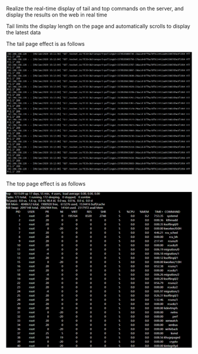 
Realize the real-time display of tail and top commands on the server, and display the results on the web in real time


Tail limits the display length on the page and automatically scrolls to display the latest data

The tail page effect is as follows

<p align="center">
  <img width="600" src="./screenshot/tail.png" >
</p>

The top page effect is as follows

<p align="center">
  <img width="600" src="./screenshot/top.png" >
</p>